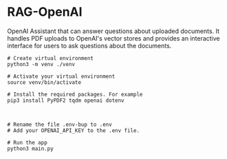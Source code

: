 # RAG-OpenAI

OpenAI Assistant that can answer questions about uploaded documents.
It handles PDF uploads to OpenAI's vector stores and provides an interactive interface
for users to ask questions about the documents.

```
# Create virtual environment
python3 -m venv ./venv

# Activate your virtual environment
source venv/bin/activate

# Install the required packages. For example
pip3 install PyPDF2 tqdm openai dotenv



# Rename the file .env-bup to .env 
# Add your OPENAI_API_KEY to the .env file.

# Run the app
python3 main.py
```